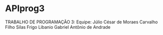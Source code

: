 # APIprog3
TRABALHO DE PROGRAMAÇÃO 3:
Equipe:
Júlio César de Moraes Carvalho Filho
Silas Frigo Libanio
Gabriel Antônio de Andrade
